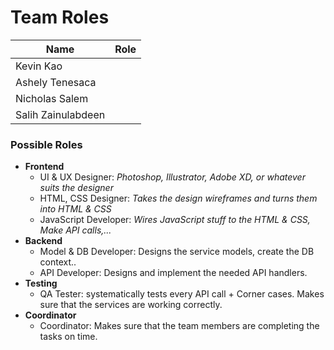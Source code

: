 # Team Roles 

| Name               | Role |
| ------------------ | ---- |
| Kevin Kao          |      |
| Ashely Tenesaca    |      |
| Nicholas Salem     |      |
| Salih Zainulabdeen |      |



### Possible Roles 

- **Frontend**
  - UI & UX Designer: *Photoshop, Illustrator, Adobe XD, or whatever suits the designer* 
  - HTML, CSS Designer: *Takes the design wireframes and turns them into HTML & CSS* 
  - JavaScript Developer: *Wires JavaScript stuff to the HTML & CSS, Make API calls,...*
- **Backend**
  - Model & DB Developer: Designs the service models, create the DB context.. 
  - API Developer: Designs and implement the needed API handlers. 
- **Testing**
  - QA Tester: systematically tests every API call + Corner cases. Makes sure that the services are working correctly. 
- **Coordinator**
  - Coordinator: Makes sure that the team members are completing the tasks on time. 